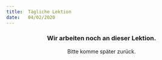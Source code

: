 ```yaml
---
title:  Tägliche Lektion
date:   04/02/2020
---
```


### <center>Wir arbeiten noch an dieser Lektion.</center>
<center>Bitte komme später zurück.</center>